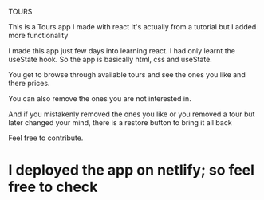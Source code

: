 TOURS

This is a Tours app I made with react
It's actually from a tutorial but I added more functionality

I made this app just few days into learning react. I had only learnt the useState hook.
So the app is basically html, css and useState.

You get to browse through available tours and see the ones you like and there prices.

You can also remove the ones you are not interested in.

And if you mistakenly removed the ones you like or you removed a tour but later changed your mind, there is a restore button to bring it all back

Feel free to contribute.

# I deployed the app on netlify; so feel free to check 
